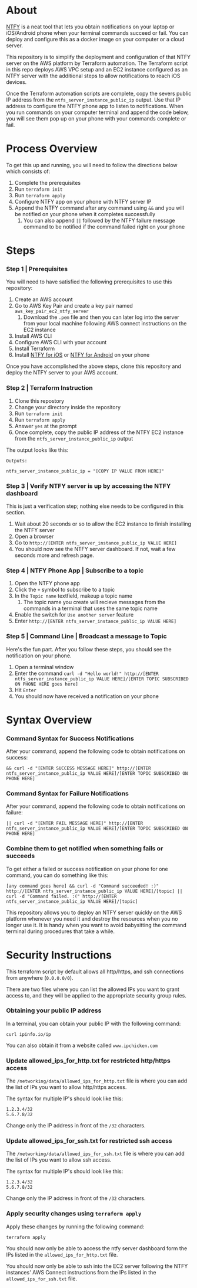 # About
[NTFY](https://ntfy.sh/) is a neat tool that lets you obtain notifications on your laptop or iOS/Android phone when your terminal commands succeed or fail.  You can deploy and configure this as a docker image on your computer or a cloud server.

This repository is to simplify the deployment and configuration of that NTFY server on the AWS platform by Terraform automation.  The Terraform script in this repo deploys AWS VPC setup and an EC2 instance configured as an NTFY server with the additional steps to allow notifications to reach iOS devices.

Once the Terraform automation scripts are complete, copy the severs public IP address from the `ntfs_server_instance_public_ip` output.  Use that IP address to configure the NTFY phone app to listen to notifications.  When you run commands on your computer terminal and append the code below, you will see them pop up on your phone with your commands complete or fail.

# Process Overview

To get this up and running, you will need to follow the directions below which consists of:

1. Complete the prerequisites
1. Run `terraform init`
1. Run `terraform apply`
1. Configure NTFY app on your phone with NTFY server IP
1. Append the NTFY command after any command using `&&` and you will be notified on your phone when it completes successfully
    1. You can also append `||` followed by the NTFY failure message command to be notified if the command failed right on your phone

# Steps

### Step 1 | Prerequisites
You will need to have satisfied the following prerequisites to use this repository:
1. Create an AWS account
1. Go to AWS Key Pair and create a key pair named `aws_key_pair_ec2_ntfy_server`
    1. Download the `.pem` file and then you can later log into the server from your local machine following AWS connect instructions on the EC2 instance
1. Install AWS CLI
1. Configure AWS CLI with your account
1. Install Terraform
1. Install [NTFY for iOS](https://apps.apple.com/us/app/ntfy/id1625396347) or [NTFY for Android](https://play.google.com/store/apps/details?id=io.heckel.ntfy) on your phone

Once you have accomplished the above steps, clone this repository and deploy the NTFY server to your AWS account.

### Step 2 | Terraform Instruction

1. Clone this repostory
1. Change your directory inside the repository
1. Run `terraform init`
1. Run `terraform apply`
1. Answer `yes` at the prompt
1. Once complete, copy the public IP address of the NTFY EC2 instance from the `ntfs_server_instance_public_ip` output

The output looks like this:
```
Outputs:

ntfs_server_instance_public_ip = "[COPY IP VALUE FROM HERE]"
```

### Step 3 | Verify NTFY server is up by accessing the NTFY dashboard

This is just a verification step; nothing else needs to be configured in this section.

1. Wait about 20 seconds or so to allow the EC2 instance to finish installing the NTFY server
1. Open a browser
1. Go to `http://[ENTER ntfs_server_instance_public_ip VALUE HERE]`
1. You should now see the NTFY server dashboard.  If not, wait a few seconds more and refresh page.

### Step 4 | NTFY Phone App | Subscribe to a topic

1. Open the NTFY phone app
1. Click the `+` symbol to subscribe to a topic
1. In the `Topic name` textfield, makeup a topic name
    1. The topic name you create will recieve messages from the commands in a terminal that uses the same topic name
1. Enable the switch for `Use another server` feature
1. Enter `http://[ENTER ntfs_server_instance_public_ip VALUE HERE]`

### Step 5 | Command Line | Broadcast a message to Topic

Here's the fun part. After you follow these steps, you should see the notification on your phone.

1. Open a terminal window
1. Enter the command `curl -d "Hello world!" http://[ENTER ntfs_server_instance_public_ip VALUE HERE]/[ENTER TOPIC SUBSCRIBED ON PHONE HERE goes here]`
1. Hit `Enter`
1. You should now have received a notification on your phone

# Syntax Overview

### Command Syntax for Success Notifications

After your command, append the following code to obtain notifications on success:

```
&& curl -d "[ENTER SUCCESS MESSAGE HERE]" http://[ENTER ntfs_server_instance_public_ip VALUE HERE]/[ENTER TOPIC SUBSCRIBED ON PHONE HERE]
```

### Command Syntax for Failure Notifications

After your command, append the following code to obtain notifications on failure:

```
|| curl -d "[ENTER FAIL MESSAGE HERE]" http://[ENTER ntfs_server_instance_public_ip VALUE HERE]/[ENTER TOPIC SUBSCRIBED ON PHONE HERE]
```

### Combine them to get notified when something fails or succeeds

To get either a failed or success notification on your phone for one command, you can do something like this:

```
[any command goes here] && curl -d "Command succeeded! :)" http://[ENTER ntfs_server_instance_public_ip VALUE HERE]/[topic] || curl -d "Command failed. :(" http://[ENTER ntfs_server_instance_public_ip VALUE HERE]/[topic]
```

This repository allows you to deploy an NTFY server quickly on the AWS platform whenever you need it and destroy the resources when you no longer use it.  It is handy when you want to avoid babysitting the command terminal during procedures that take a while.

# Security Instructions

This terraform script by default allows all http/https, and ssh connections from anywhere (`0.0.0.0/0`).  

There are two files where you can list the allowed IPs you want to grant access to, and they will be applied to the appropriate security group rules.

### Obtaining your public IP address

In a terminal, you can obtain your public IP with the following command:

```
curl ipinfo.io/ip
```

You can also obtain it from a website called `www.ipchicken.com`

### Update allowed_ips_for_http.txt for restricted http/https access

The `/networking/data/allowed_ips_for_http.txt` file is where you can add the list of IPs you want to allow http/https access.  

The syntax for multiple IP's should look like this:

```
1.2.3.4/32
5.6.7.8/32
```

Change only the IP address in front of the `/32` characters.

### Update allowed_ips_for_ssh.txt for restricted ssh access

The `/networking/data/allowed_ips_for_ssh.txt` file is where you can add the list of IPs you want to allow ssh access.

The syntax for multiple IP's should look like this:

```
1.2.3.4/32
5.6.7.8/32
```

Change only the IP address in front of the `/32` characters.

### Apply security changes using `terraform apply`

Apply these changes by running the following command:

```
terraform apply
```

You should now only be able to access the ntfy server dashboard form the IPs listed in the `allowed_ips_for_http.txt` file.

You should now only be able to ssh into the EC2 server following the NTFY instances' AWS Connect instructions from the IPs listed in the `allowed_ips_for_ssh.txt` file.